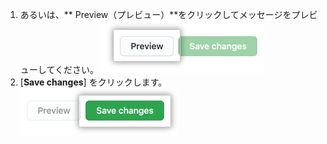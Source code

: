 1. あるいは、** Preview（プレビュー）**をクリックしてメッセージをプレビューしてください。 ![プレビューメッセージボタン](/assets/images/enterprise/site-admin-settings/message-preview-button.png)
1. [**Save changes**] をクリックします。 ![[Edit message] ボタン](/assets/images/enterprise/site-admin-settings/message-save-changes-button.png)